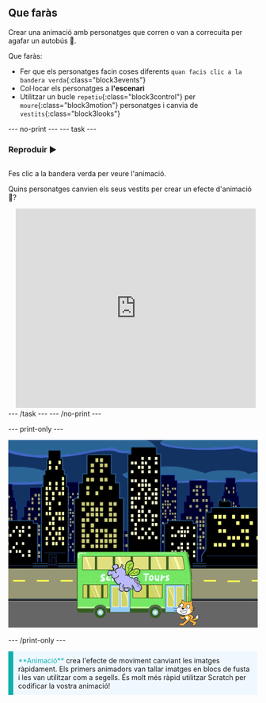 ## Que faràs

Crear una animació amb personatges que corren o van a correcuita per agafar un autobús 🚌.

Que faràs:
+ Fer que els personatges facin coses diferents `quan facis clic a la bandera verda`{:class="block3events"}
+ Col·locar els personatges a **l'escenari**
+ Utilitzar un bucle `repetiu`{:class="block3control"} per `moure`{:class="block3motion"} personatges i canvia de `vestits`{:class="block3looks"}

--- no-print --- --- task ---

### Reproduir ▶️
<div style="display: flex; flex-wrap: wrap">
<div style="flex-basis: 200px; flex-grow: 1">  

Fes clic a la bandera verda per veure l'animació. 

Quins personatges canvien els seus vestits per crear un efecte d'animació 🎥?
</div>
<div class="scratch-preview" style="margin-left: 15px;">
  <iframe allowtransparency="true" width="485" height="402" src="https://scratch.mit.edu/projects/embed/724160134/?autostart=false" frameborder="0"></iframe>
</div>
</div>
--- /task --- --- /no-print ---

--- print-only ---

![El projecte finalitzat.](images/hippo-flies.png)

--- /print-only ---

<p style="border-left: solid; border-width:10px; border-color: #0faeb0; background-color: aliceblue; padding: 10px;">
<span style="color: #0faeb0">**Animació**</span> crea l'efecte de moviment canviant les imatges ràpidament. Els primers animadors van tallar imatges en blocs de fusta i les van utilitzar com a segells. És molt més ràpid utilitzar Scratch per codificar la vostra animació!
</p>
